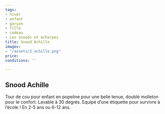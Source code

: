 ```yaml
---
tags:
- hiver
- enfant
- garçon
- fille
- cadeau
- Les snoods et écharpes
title: Snood Achille
images:
- "/assets/2_achille.png"
price: 
conditions: ''

---
```

## Snood Achille

Tour de cou pour enfant en popeline pour une belle tenue, doublé molleton pour le confort. Lavable à 30 degrés. Equipé d’une étiquette pour survivre à l’école ! En 2-5 ans ou 6-12 ans.